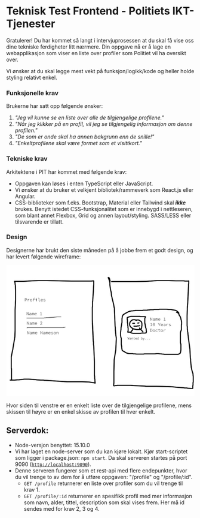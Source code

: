 # Teknisk Test Frontend - Politiets IKT-Tjenester

Gratulerer! Du har kommet så langt i intervjuprosessen at du skal få vise oss dine tekniske ferdigheter litt nærmere. Din oppgave nå er å lage en webapplikasjon som viser en liste over profiler som Politiet vil ha oversikt over.

Vi ønsker at du skal legge mest vekt på funksjon/logikk/kode og heller holde styling relativt enkel.

### Funksjonelle krav
Brukerne har satt opp følgende ønsker:

 1. *"Jeg vil kunne se en liste over alle de tilgjengelige profilene."*
 2. *"Når jeg klikker på en profil, vil jeg se tilgjengelig informasjon om denne profilen."*
 3. *"De som er onde skal ha annen bakgrunn enn de snille!"*
 4. *"Enkeltprofilene skal være formet som et visittkort."*

### Tekniske krav

Arkitektene i PIT har kommet med følgende krav:

 - Oppgaven kan løses i enten TypeScript eller JavaScript.
 - Vi ønsker at du bruker et velkjent bibliotek/rammeverk som React.js eller Angular.
 - CSS-biblioteker som f.eks. Bootstrap, Material eller Tailwind skal ***ikke*** brukes. Benytt istedet CSS-funksjonalitet som er innebygd i nettleseren, som blant annet Flexbox, Grid og annen layout/styling. SASS/LESS eller tilsvarende er tillatt.

 ### Design
 
 Designerne har brukt den siste måneden på å jobbe frem et godt design, og har levert følgende wireframe:

 ![Wireframe for the Criminal Profile application](/designs.jpg "Wireframe")

 Hvor siden til venstre er en enkelt liste over de tilgjengelige profilene, mens skissen til høyre er en enkel skisse av profilen til hver enkelt.


## Serverdok: 
- Node-versjon benyttet: 15.10.0
- Vi har laget en node-server som du kan kjøre lokalt. Kjør start-scriptet som ligger i package.json: `npm start`. Da skal serveren startes på port 9090 ([`http://localhost:9090`](http://localhost:9090)). 
- Denne serveren fungerer som et rest-api med flere endepunkter, hvor du vil trenge to av dem for å utføre oppgaven: "/profile" og "/profile/:id".
  - `GET /profile` returnerer en liste over profiler som du vil trenge til krav 1.  
  - `GET /profile/:id` returnerer en spesifikk profil med mer informasjon som navn, alder, tittel, description som skal vises frem. Her må id sendes med for krav 2, 3 og 4. 
